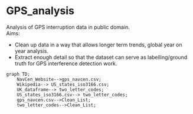 # GPS_analysis
Analysis of GPS interruption data in public domain.  
Aims:
- Clean up data in a way that allows longer term trends, global year on year analysis.
- Extract enough detail so that the dataset can serve as labelling/ground truth for GPS interference detection work.
```mermaid
graph TD;
    NavCen_Website-->gps_navcen.csv;
    Wikipedia--> US_states_iso3166.csv;
    UK_dataframe--> two_letter_codes;
    US_states_iso3166.csv--> two_letter_codes;
    gps_navcen.csv-->Clean_List;
    two_letter_codes-->Clean_List;
 ```
